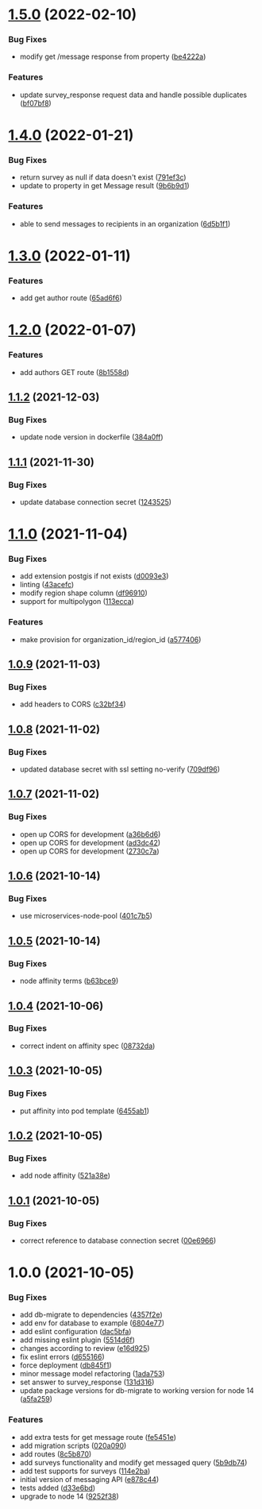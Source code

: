 # [1.5.0](https://github.com/Greenstand/treetracker-messaging-api/compare/v1.4.0...v1.5.0) (2022-02-10)


### Bug Fixes

* modify get /message response from property ([be4222a](https://github.com/Greenstand/treetracker-messaging-api/commit/be4222aa7853d427af1d21263aaa3cc954455e45))


### Features

* update survey_response request data and handle possible duplicates ([bf07bf8](https://github.com/Greenstand/treetracker-messaging-api/commit/bf07bf8baccacee35e9d79f246d4300fa8f0ca93))

# [1.4.0](https://github.com/Greenstand/treetracker-messaging-api/compare/v1.3.0...v1.4.0) (2022-01-21)


### Bug Fixes

* return survey as null if data doesn't exist ([791ef3c](https://github.com/Greenstand/treetracker-messaging-api/commit/791ef3c6808b2575ba816deda213a778136981fe))
* update to property in get Message result ([9b6b9d1](https://github.com/Greenstand/treetracker-messaging-api/commit/9b6b9d173e17bc918d7f1f8c58fb115a2f64b1aa))


### Features

* able to send messages to recipients in an organization ([6d5b1f1](https://github.com/Greenstand/treetracker-messaging-api/commit/6d5b1f1d3f5b06eb733eba2bf43f261e1bf44497))

# [1.3.0](https://github.com/Greenstand/treetracker-messaging-api/compare/v1.2.0...v1.3.0) (2022-01-11)


### Features

* add get author route ([65ad6f6](https://github.com/Greenstand/treetracker-messaging-api/commit/65ad6f661e9d17fb8d03e988158eafa1edf3c2c7))

# [1.2.0](https://github.com/Greenstand/treetracker-messaging-api/compare/v1.1.2...v1.2.0) (2022-01-07)


### Features

* add authors GET route ([8b1558d](https://github.com/Greenstand/treetracker-messaging-api/commit/8b1558db3a6f413e6593c1925fc315e52cc70249))

## [1.1.2](https://github.com/Greenstand/treetracker-messaging-api/compare/v1.1.1...v1.1.2) (2021-12-03)


### Bug Fixes

* update node version in dockerfile ([384a0ff](https://github.com/Greenstand/treetracker-messaging-api/commit/384a0ff6b6201094c2d3648f9586efd7958989d7))

## [1.1.1](https://github.com/Greenstand/treetracker-messaging-api/compare/v1.1.0...v1.1.1) (2021-11-30)


### Bug Fixes

* update database connection secret ([1243525](https://github.com/Greenstand/treetracker-messaging-api/commit/1243525dba1a18f24096988eeee4e92e530d9618))

# [1.1.0](https://github.com/Greenstand/treetracker-messaging-api/compare/v1.0.9...v1.1.0) (2021-11-04)


### Bug Fixes

* add extension postgis if not exists ([d0093e3](https://github.com/Greenstand/treetracker-messaging-api/commit/d0093e3c8cb229dbee9e5366a288a355ad039070))
* linting ([43acefc](https://github.com/Greenstand/treetracker-messaging-api/commit/43acefc253e18e110822c9bb97b2fd56cde3f863))
* modify region shape column ([df96910](https://github.com/Greenstand/treetracker-messaging-api/commit/df96910914f73fa772a1c97f5ba0e73c32950023))
* support for multipolygon ([113ecca](https://github.com/Greenstand/treetracker-messaging-api/commit/113eccafa2101bb0869f37ee3a3e9c85968e60b6))


### Features

* make provision for organization_id/region_id ([a577406](https://github.com/Greenstand/treetracker-messaging-api/commit/a5774064df56e021ff890650eb60959f9cce6fb7))

## [1.0.9](https://github.com/Greenstand/treetracker-messaging-api/compare/v1.0.8...v1.0.9) (2021-11-03)


### Bug Fixes

* add headers to CORS ([c32bf34](https://github.com/Greenstand/treetracker-messaging-api/commit/c32bf3487705b8b0ec5fb42cbe9f8b451eed812a))

## [1.0.8](https://github.com/Greenstand/treetracker-messaging-api/compare/v1.0.7...v1.0.8) (2021-11-02)


### Bug Fixes

* updated database secret with ssl setting no-verify ([709df96](https://github.com/Greenstand/treetracker-messaging-api/commit/709df965a556757f4c3888784012d31dff8dca33))

## [1.0.7](https://github.com/Greenstand/treetracker-messaging-api/compare/v1.0.6...v1.0.7) (2021-11-02)


### Bug Fixes

* open up CORS for development ([a36b6d6](https://github.com/Greenstand/treetracker-messaging-api/commit/a36b6d62025185059a58e05b4b3964e68b722743))
* open up CORS for development ([ad3dc42](https://github.com/Greenstand/treetracker-messaging-api/commit/ad3dc42e8be52ee87766e1bfd120e5c63ccf984d))
* open up CORS for development ([2730c7a](https://github.com/Greenstand/treetracker-messaging-api/commit/2730c7af5054a02b7abb1b335fea9d8378f2c31a))

## [1.0.6](https://github.com/Greenstand/treetracker-messaging-api/compare/v1.0.5...v1.0.6) (2021-10-14)


### Bug Fixes

* use microservices-node-pool ([401c7b5](https://github.com/Greenstand/treetracker-messaging-api/commit/401c7b59a1c2a4350be4d4f2e2f7d62698577536))

## [1.0.5](https://github.com/Greenstand/treetracker-messaging-api/compare/v1.0.4...v1.0.5) (2021-10-14)


### Bug Fixes

* node affinity terms ([b63bce9](https://github.com/Greenstand/treetracker-messaging-api/commit/b63bce99216633ed6f6eb9c56a08501588a77173))

## [1.0.4](https://github.com/Greenstand/treetracker-messaging-api/compare/v1.0.3...v1.0.4) (2021-10-06)


### Bug Fixes

* correct indent on affinity spec ([08732da](https://github.com/Greenstand/treetracker-messaging-api/commit/08732da284c4d7615f30ea757e2547bfa3214aa6))

## [1.0.3](https://github.com/Greenstand/treetracker-messaging-api/compare/v1.0.2...v1.0.3) (2021-10-05)


### Bug Fixes

* put affinity into pod template ([6455ab1](https://github.com/Greenstand/treetracker-messaging-api/commit/6455ab1b3639012a56add73ec4e75aa3487b79e7))

## [1.0.2](https://github.com/Greenstand/treetracker-messaging-api/compare/v1.0.1...v1.0.2) (2021-10-05)


### Bug Fixes

* add node affinity ([521a38e](https://github.com/Greenstand/treetracker-messaging-api/commit/521a38efbf7e129ff804858c2b8a31e89cce80b3))

## [1.0.1](https://github.com/Greenstand/treetracker-messaging-api/compare/v1.0.0...v1.0.1) (2021-10-05)


### Bug Fixes

* correct reference to database connection secret ([00e6966](https://github.com/Greenstand/treetracker-messaging-api/commit/00e69660dc016023a030086ca499cba39bb4a4d7))

# 1.0.0 (2021-10-05)


### Bug Fixes

* add db-migrate to dependencies ([4357f2e](https://github.com/Greenstand/treetracker-messaging-api/commit/4357f2e4048b7c17648a4f0cf5f3976f1988ba33))
* add env for database to example ([6804e77](https://github.com/Greenstand/treetracker-messaging-api/commit/6804e77efd3b464a92559db59bd08925f478fd5c))
* add eslint configuration ([dac5bfa](https://github.com/Greenstand/treetracker-messaging-api/commit/dac5bfadf9605b307067d2119261a3079b675cac))
* add missing eslint plugin ([5514d6f](https://github.com/Greenstand/treetracker-messaging-api/commit/5514d6fa01f7cf0b0795752aa59c906cacb4b54e))
* changes according to review ([e16d925](https://github.com/Greenstand/treetracker-messaging-api/commit/e16d925cecd857bb6e04f6609edc72a492137aca))
* fix eslint errors ([d655166](https://github.com/Greenstand/treetracker-messaging-api/commit/d6551665e597dfca38ccc3df2345392ffc930731))
* force deployment ([db845f1](https://github.com/Greenstand/treetracker-messaging-api/commit/db845f13fbffbc807421af823488deecbc0c5e19))
* minor message model refactoring ([1ada753](https://github.com/Greenstand/treetracker-messaging-api/commit/1ada7533ef411f8d1b86b224aaaecd4b577acb8d))
* set answer to survey_response ([131d316](https://github.com/Greenstand/treetracker-messaging-api/commit/131d316b5c732b361bf694ec53b9fbae4d83cdf9))
* update package versions for db-migrate to working version for node 14 ([a5fa259](https://github.com/Greenstand/treetracker-messaging-api/commit/a5fa25968f9d3f36021db01a5b42867bf43c7dc1))


### Features

* add extra tests for get message route ([fe5451e](https://github.com/Greenstand/treetracker-messaging-api/commit/fe5451eb8a6f15d4a09f393043f3a12a0cfdc74f))
* add migration scripts ([020a090](https://github.com/Greenstand/treetracker-messaging-api/commit/020a090bb8b420f48fbcc43cacc5d2b07650e87d))
* add routes ([8c5b870](https://github.com/Greenstand/treetracker-messaging-api/commit/8c5b8707a27c353ca396e9454876d20dcfc543d0))
* add surveys functionality and modify get messaged query ([5b9db74](https://github.com/Greenstand/treetracker-messaging-api/commit/5b9db74c9ce971032fb1a3ca6a1799baf0fa7b58))
* add test supports for surveys ([114e2ba](https://github.com/Greenstand/treetracker-messaging-api/commit/114e2ba8a42454574257630377b9dc727e48d71b))
* initial version of messaging API ([e878c44](https://github.com/Greenstand/treetracker-messaging-api/commit/e878c449087ad701a9142b6f1243fde3f93c9afb))
* tests added ([d33e6bd](https://github.com/Greenstand/treetracker-messaging-api/commit/d33e6bd2d6a7cd9954804bef13ca23dc7a33b683))
* upgrade to node 14 ([9252f38](https://github.com/Greenstand/treetracker-messaging-api/commit/9252f38f578147b1c5659bea0614f7b569cb5f77))
